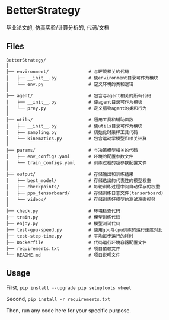# BetterStrategy

 毕业论文的, 仿真实验/计算分析的, 代码/文档

## Files

```
BetterStrategy/
│
├── environment/               # 与环境相关的代码
│   ├── __init__.py            # 使environment目录可作为模块
│   └── env.py                 # 定义环境的类和逻辑
│
├── agent/                     # 包含与agent相关的所有代码
│   ├── __init__.py            # 使agent目录可作为模块
│   └── prey.py                # 定义猎物agent的类和行为
│
├── utils/                     # 通用工具和辅助函数
│   ├── __init__.py            # 使utils目录可作为模块
│   ├── sampling.py            # 初始化时采样工具代码
│   └── kinematics.py          # 包含运动学模型和相关计算
│
├── params/                    # 与决策模型相关的代码
│   ├── env_configs.yaml       # 环境的配置参数文件
│   └── train_configs.yaml     # 训练过程的超参数配置文件
│
├── output/                    # 存储输出和训练结果
│   ├── best_model/            # 存储选出的代表性的模型权重
│   ├── checkpoints/           # 每轮训练过程中间自动保存的权重
│   ├── ppo_tensorboard/       # 存储训练日志文件(tensorboard)
│   └── videos/                # 存储训练好模型的测试渲染视频
│
├── check.py                   # 环境检查代码
├── train.py                   # 模型训练代码
├── enjoy.py                   # 模型测试代码
├── test-gpu-speed.py          # 使用gpu与cpu训练的运行速度对比
├── test-step-time.py          # 平均每步运行的耗时
├── Dockerfile                 # 代码运行环境容器配置文件
├── requirements.txt           # 项目依赖文件
└── README.md                  # 项目说明文件
```

## Usage

First, `pip install --upgrade pip setuptools wheel`

Second, `pip install -r requirements.txt`

Then, run any code here for your specific purpose.
